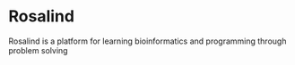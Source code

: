 # Rosalind
Rosalind is a platform for learning bioinformatics and programming through problem solving
